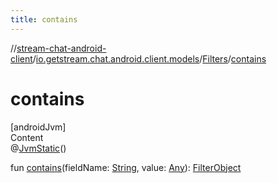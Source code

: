 ```yaml
---
title: contains
---
```

//[stream-chat-android-client](../../../index.md)/[io.getstream.chat.android.client.models](../index.md)/[Filters](index.md)/[contains](contains.md)



# contains  
[androidJvm]  
Content  
@[JvmStatic](https://kotlinlang.org/api/latest/jvm/stdlib/kotlin.jvm/-jvm-static/index.html)()  
  
fun [contains](contains.md)(fieldName: [String](https://kotlinlang.org/api/latest/jvm/stdlib/kotlin/-string/index.html), value: [Any](https://kotlinlang.org/api/latest/jvm/stdlib/kotlin/-any/index.html)): [FilterObject](../../io.getstream.chat.android.client.api.models/FilterObject/index.md)  



